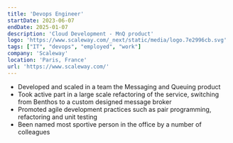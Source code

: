 ```yaml
---
title: 'Devops Engineer'
startDate: 2023-06-07
endDate: 2025-01-07
description: 'Cloud Development - MnQ product'
logo: 'https://www.scaleway.com/_next/static/media/logo.7e2996cb.svg'
tags: ["IT", "devops", "employed", "work"]
company: 'Scaleway'
location: 'Paris, France'
url: 'https://www.scaleway.com/'
---
```


- Developed and scaled in a team the Messaging and Queuing product
- Took active part in a large scale refactoring of the service, switching from Benthos to a custom designed message broker
- Promoted agile development practices such as pair programming, refactoring and unit testing
- Been named most sportive person in the office by a number of colleagues
